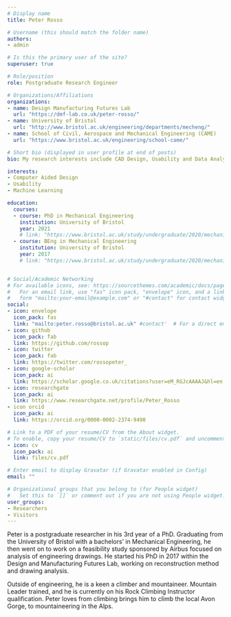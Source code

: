```yaml
---
# Display name
title: Peter Rosso

# Username (this should match the folder name)
authors:
- admin

# Is this the primary user of the site?
superuser: true

# Role/position
role: Postgraduate Research Engineer

# Organizations/Affiliations
organizations:
- name: Design Manufacturing Futures Lab
  url: "https://dmf-lab.co.uk/peter-rosso/"
- name: University of Bristol
  url: "http://www.bristol.ac.uk/engineering/departments/mecheng/"
- name: School of Civil, Aerospace and Mechanical Engineering (CAME)
  url: "https://www.bristol.ac.uk/engineering/school-came/"

# Short bio (displayed in user profile at end of posts)
bio: My research interests include CAD Design, Usability and Data Analysis

interests:
- Computer Aided Design
- Usability
- Machine Learning

education:
  courses:
  - course: PhD in Mechanical Engineering
    institution: University of Bristol
    year: 2021
    # link: "https://www.bristol.ac.uk/study/undergraduate/2020/mechanical-engineering/beng-mech-eng/"
  - course: BEng in Mechanical Engineering
    institution: University of Bristol
    year: 2017
    # link: "https://www.bristol.ac.uk/study/undergraduate/2020/mechanical-engineering/beng-mech-eng/"


# Social/Academic Networking
# For available icons, see: https://sourcethemes.com/academic/docs/page-builder/#icons
#   For an email link, use "fas" icon pack, "envelope" icon, and a link in the
#   form "mailto:your-email@example.com" or "#contact" for contact widget.
social:
- icon: envelope
  icon_pack: fas
  link: "mailto:peter.rosso@bristol.ac.uk" #contact'  # For a direct email link, use "mailto:test@example.org".
- icon: github
  icon_pack: fab
  link: https://github.com/rossop
- icon: twitter
  icon_pack: fab
  link: https://twitter.com/rossopeter_
- icon: google-scholar
  icon_pack: ai
  link: https://scholar.google.co.uk/citations?user=eM_RGJcAAAAJ&hl=en
- icon: researchgate
  icon_pack: ai
  link: https://www.researchgate.net/profile/Peter_Rosso
- icon orcid
  icon_pack: ai
  link: https://orcid.org/0000-0002-2374-9490

# Link to a PDF of your resume/CV from the About widget.
# To enable, copy your resume/CV to `static/files/cv.pdf` and uncomment the lines below.
- icon: cv
  icon_pack: ai
  link: files/cv.pdf

# Enter email to display Gravatar (if Gravatar enabled in Config)
email: ""

# Organizational groups that you belong to (for People widget)
#   Set this to `[]` or comment out if you are not using People widget.
user_groups:
- Researchers
- Visitors
---
```


Peter is a postgraduate researcher in his 3rd year of a PhD.
Graduating from the University of Bristol with a bachelors’ in Mechanical Engineering, he then went on to work on a feasibility study sponsored by Airbus focused on analysis of engineering drawings. He started his PhD in 2017 within the Design and Manufacturing Futures Lab, working on reconstruction method and drawing analysis.

Outside of engineering, he is a keen a climber and mountaineer. Mountain Leader trained, and he is currently on his Rock Climbing Instructor qualification. Peter loves from climbing brings him to climb the local Avon Gorge, to mountaineering in the Alps.